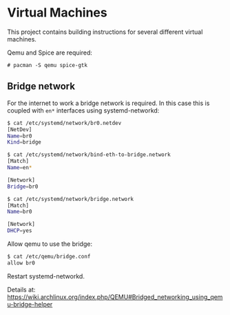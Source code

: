 # Virtual Machines

This project contains building instructions for several different virtual machines.

Qemu and Spice are required:

    # pacman -S qemu spice-gtk

## Bridge network

For the internet to work a bridge network is required. In this case this is coupled with `en*` interfaces using systemd-networkd:

```sh
$ cat /etc/systemd/network/br0.netdev
[NetDev]
Name=br0
Kind=bridge

$ cat /etc/systemd/network/bind-eth-to-bridge.network
[Match]
Name=en*

[Network]
Bridge=br0

$ cat /etc/systemd/network/bridge.network
[Match]
Name=br0

[Network]
DHCP=yes
```

Allow qemu to use the bridge:
```sh
$ cat /etc/qemu/bridge.conf
allow br0
```

Restart systemd-networkd.

Details at: https://wiki.archlinux.org/index.php/QEMU#Bridged_networking_using_qemu-bridge-helper
